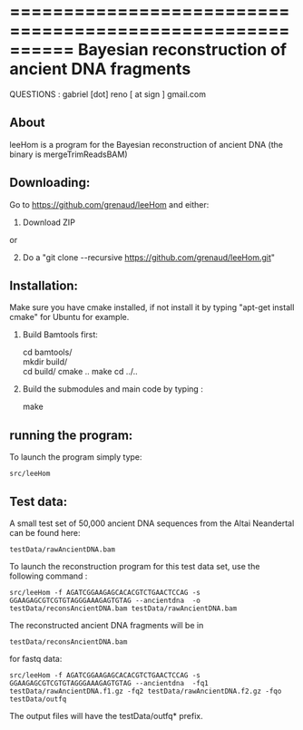 ==========================================================
  Bayesian reconstruction of ancient DNA fragments
==========================================================

QUESTIONS :
   gabriel [dot] reno [ at sign ] gmail.com


About
----------------------

leeHom is a program for the Bayesian reconstruction of ancient DNA (the binary is mergeTrimReadsBAM)


Downloading:
----------------------

Go to https://github.com/grenaud/leeHom and either:

1) Download ZIP 

or

2) Do a "git clone --recursive https://github.com/grenaud/leeHom.git"


Installation:
----------------------

Make sure you have cmake installed, if not install it by 
typing "apt-get install cmake" for Ubuntu for example.

1) Build Bamtools first:

    cd bamtools/   
    mkdir build/   
    cd build/
    cmake ..
    make 
    cd ../..

2) Build the submodules and main code by typing :

    make



running the program:
----------------------

To launch the program simply type:

    src/leeHom

Test data:
----------------------

A small test set of 50,000 ancient DNA sequences from the Altai Neandertal can be found here:

    testData/rawAncientDNA.bam

To launch the reconstruction program for this test data set, use the following command :

    src/leeHom -f AGATCGGAAGAGCACACGTCTGAACTCCAG -s GGAAGAGCGTCGTGTAGGGAAAGAGTGTAG --ancientdna  -o testData/reconsAncientDNA.bam testData/rawAncientDNA.bam

The reconstructed ancient DNA fragments will be in 

    testData/reconsAncientDNA.bam

for fastq data:

    src/leeHom -f AGATCGGAAGAGCACACGTCTGAACTCCAG -s GGAAGAGCGTCGTGTAGGGAAAGAGTGTAG --ancientdna  -fq1 testData/rawAncientDNA.f1.gz -fq2 testData/rawAncientDNA.f2.gz -fqo testData/outfq

The output files will have the  testData/outfq* prefix.
